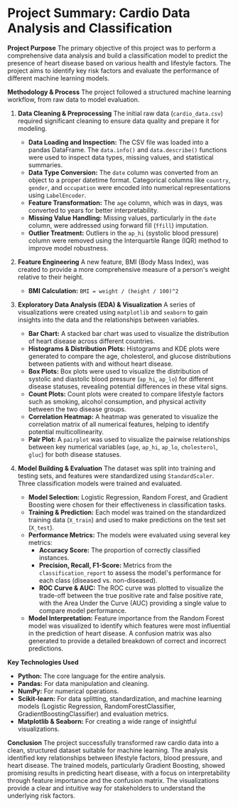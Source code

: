 # Project Summary: Cardio Data Analysis and Classification

**Project Purpose**
The primary objective of this project was to perform a comprehensive data analysis and build a classification model to predict the presence of heart disease based on various health and lifestyle factors. The project aims to identify key risk factors and evaluate the performance of different machine learning models.

**Methodology & Process**
The project followed a structured machine learning workflow, from raw data to model evaluation.

1.  **Data Cleaning & Preprocessing**
    The initial raw data (`cardio_data.csv`) required significant cleaning to ensure data quality and prepare it for modeling.
    * **Data Loading and Inspection:** The CSV file was loaded into a pandas DataFrame. The `data.info()` and `data.describe()` functions were used to inspect data types, missing values, and statistical summaries.
    * **Data Type Conversion:** The `date` column was converted from an object to a proper datetime format. Categorical columns like `country`, `gender`, and `occupation` were encoded into numerical representations using `LabelEncoder`.
    * **Feature Transformation:** The `age` column, which was in days, was converted to years for better interpretability.
    * **Missing Value Handling:** Missing values, particularly in the `date` column, were addressed using forward fill (`ffill`) imputation.
    * **Outlier Treatment:** Outliers in the `ap_hi` (systolic blood pressure) column were removed using the Interquartile Range (IQR) method to improve model robustness.

2.  **Feature Engineering**
    A new feature, BMI (Body Mass Index), was created to provide a more comprehensive measure of a person's weight relative to their height.
    * **BMI Calculation:** `BMI = weight / (height / 100)^2`

3.  **Exploratory Data Analysis (EDA) & Visualization**
    A series of visualizations were created using `matplotlib` and `seaborn` to gain insights into the data and the relationships between variables.
    * **Bar Chart:** A stacked bar chart was used to visualize the distribution of heart disease across different countries.
    * **Histograms & Distribution Plots:** Histograms and KDE plots were generated to compare the age, cholesterol, and glucose distributions between patients with and without heart disease.
    * **Box Plots:** Box plots were used to visualize the distribution of systolic and diastolic blood pressure (`ap_hi`, `ap_lo`) for different disease statuses, revealing potential differences in these vital signs.
    * **Count Plots:** Count plots were created to compare lifestyle factors such as smoking, alcohol consumption, and physical activity between the two disease groups.
    * **Correlation Heatmap:** A heatmap was generated to visualize the correlation matrix of all numerical features, helping to identify potential multicollinearity.
    * **Pair Plot:** A `pairplot` was used to visualize the pairwise relationships between key numerical variables (`age`, `ap_hi`, `ap_lo`, `cholesterol`, `gluc`) for both disease statuses.

4.  **Model Building & Evaluation**
    The dataset was split into training and testing sets, and features were standardized using `StandardScaler`. Three classification models were trained and evaluated.
    * **Model Selection:** Logistic Regression, Random Forest, and Gradient Boosting were chosen for their effectiveness in classification tasks.
    * **Training & Prediction:** Each model was trained on the standardized training data (`X_train`) and used to make predictions on the test set (`X_test`).
    * **Performance Metrics:** The models were evaluated using several key metrics:
        * **Accuracy Score:** The proportion of correctly classified instances.
        * **Precision, Recall, F1-Score:** Metrics from the `classification_report` to assess the model's performance for each class (diseased vs. non-diseased).
        * **ROC Curve & AUC:** The ROC curve was plotted to visualize the trade-off between the true positive rate and false positive rate, with the Area Under the Curve (AUC) providing a single value to compare model performance.
    * **Model Interpretation:** Feature importance from the Random Forest model was visualized to identify which features were most influential in the prediction of heart disease. A confusion matrix was also generated to provide a detailed breakdown of correct and incorrect predictions.

**Key Technologies Used**
* **Python:** The core language for the entire analysis.
* **Pandas:** For data manipulation and cleaning.
* **NumPy:** For numerical operations.
* **Scikit-learn:** For data splitting, standardization, and machine learning models (Logistic Regression, RandomForestClassifier, GradientBoostingClassifier) and evaluation metrics.
* **Matplotlib & Seaborn:** For creating a wide range of insightful visualizations.

**Conclusion**
The project successfully transformed raw cardio data into a clean, structured dataset suitable for machine learning. The analysis identified key relationships between lifestyle factors, blood pressure, and heart disease. The trained models, particularly Gradient Boosting, showed promising results in predicting heart disease, with a focus on interpretability through feature importance and the confusion matrix. The visualizations provide a clear and intuitive way for stakeholders to understand the underlying risk factors.
